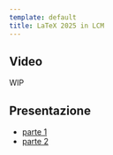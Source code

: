 ```yaml
---
template: default
title: LaTeX 2025 in LCM
---
```


## Video

WIP

## Presentazione

- [parte 1](LaTeX_LCM_2025/parte_1.html)
- [parte 2](LaTeX_LCM_2025/parte_2.html)
